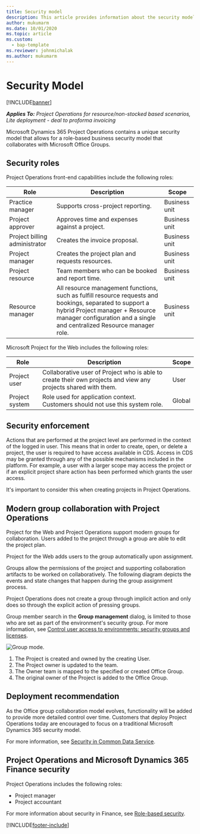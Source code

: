 ```yaml
---
title: Security model
description: This article provides information about the security model in Dynamics 365 Project Operations.
author: mukumarm
ms.date: 10/01/2020
ms.topic: article
ms.custom: 
  - bap-template
ms.reviewer: johnmichalak
ms.author: mukumarm
---
```


# Security Model

[!INCLUDE[banner](../includes/banner.md)]

_**Applies To:** Project Operations for resource/non-stocked based scenarios, Lite deployment - deal to proforma invoicing_



Microsoft Dynamics 365 Project Operations contains a unique security model that allows for a role-based business security model that collaborates with Microsoft Office Groups. 


## Security roles
Project Operations front-end capabilities include the following roles:

| Role                          | Description                                                                                                                                                                 | Scope |
|-------------------------------|-----------------------------------------------------------------------------------------------------------------------------------------------------------------------------|------|
| Practice manager              | Supports cross-project reporting.                                                                                                            | Business unit              |
| Project approver              | Approves time and expenses against a project.                                                                                                                              | Business unit |
| Project billing administrator | Creates the invoice proposal.                                                                                                                                                 | Business unit |
| Project manager               | Creates the project plan and requests resources.                                                                                                                              | Business unit |
| Project resource              | Team members who can be booked and report time.                                                                                                          | Business unit|
| Resource manager              | All resource management functions, such as fulfill resource requests and bookings, separated to support a hybrid Project manager + Resource manager configuration and a single and centralized Resource manager role. | Business unit |


Microsoft Project for the Web includes the following roles:

| Role           | Description                                                                                                        | Scope  |
|----------------|--------------------------------------------------------------------------------------------------------------------|--------|
| Project user   | Collaborative user of Project   who is able to create their own projects and view any projects shared with   them. | User   |
| Project system | Role used for application   context. Customers should not use this system role.                                    | Global |

## Security enforcement
Actions that are performed at the project level are performed in the context of the logged in user. This means that in order to create, open, or delete a project, the user is required to have access available in CDS. Access in CDS may be granted through any of the possible mechanisms included in the platform. For example, a user with a larger scope may access the project or if an explicit project share action has been performed which grants the user access.

It's important to consider this when creating projects in Project Operations.

## Modern group collaboration with Project Operations
Project for the Web and Project Operations support modern groups for collaboration. Users added to the project through a group are able to edit the project plan.

Project for the Web adds users to the group automatically upon assignment.

Groups allow the permissions of the project and supporting collaboration artifacts to be worked on collaboratively. The following diagram depicts the events and state changes that happen during the group assignment process.

Project Operations does not create a group through implicit action and only does so through the explicit action of pressing groups.

Group member search in the **Group management** dialog, is limited to those who are set as part of the environment's security group. For more information, see [Control user access to environments: security groups and licenses](/power-platform/admin/control-user-access).

![Group mode.](./media/groupsmode.png)

1. The Project is created and owned by the creating User.
2. The Project owner is updated to the team.
3. The Owner team is mapped to the specified or created Office Group.
4. The original owner of the Project is added to the Office Group.

## Deployment recommendation
As the Office group collaboration model evolves, functionality will be added to provide more detailed control over time. Customers that deploy Project Operations today are encouraged to focus on a traditional Microsoft Dynamics 365 security model.

For more information, see [Security in Common Data Service](/power-platform/admin/wp-security).

## Project Operations and Microsoft Dynamics 365 Finance security
Project Operations includes the following roles:

- Project manager
- Project accountant

For more information about security in Finance, see [Role-based security](/dynamics365/fin-ops-core/dev-itpro/sysadmin/role-based-security).




[!INCLUDE[footer-include](../includes/footer-banner.md)]
